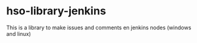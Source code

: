 # hso-library-jenkins
This is a library to make issues and comments en jenkins nodes (windows and linux)